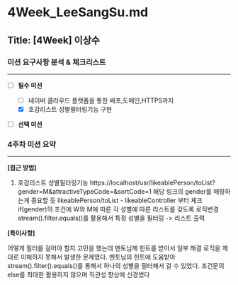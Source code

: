 # 4Week_LeeSangSu.md

## Title: [4Week] 이상수

### 미션 요구사항 분석 & 체크리스트

---

- [ ] **필수 미션**
  - [ ] 네이버 클라우드 플랫폼을 통한 배포,도메인,HTTPS까지
  - [x] 호감리스트 성별필터링기능 구현
- [ ] **선택 미션**


### 4주차 미션 요약

---
**[접근 방법]**

1. 호감리스트 성별필터링기능
https://localhost/usr/likeablePerson/toList?gender=M&attractiveTypeCode=&sortCode=1
해당 링크의 gender를 매핑하는게 중요할 듯
likeablePerson/toList - likeableController 부터 체크
if(gender)의 조건에 W와 M에 따른 각 성별에 따른 리스트를 갖도록 로직변경
stream().filter.equals()를 활용해서 특정 성별을 필터링 -> 리스트 출력

**[특이사항]**

어떻게 필터를 걸어야 할지 고민을 했는데 멘토님께 힌트를 받아서 일부 해결
로직을 제대로 이해하지 못해서 발생한 문제였다.
멘토님의 힌트에 도움받아 stream().filter().equals()를 통해서 하나의 성별을 필터해서 걸 수 있었다.
조건문의 else를 최대한 활용하지 않으며 직관성 향상에 신경썼다